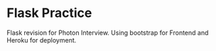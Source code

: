 # Flask Practice
Flask revision for Photon Interview. Using bootstrap for Frontend and Heroku for deployment.
